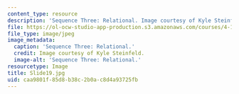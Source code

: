 ```yaml
---
content_type: resource
description: 'Sequence Three: Relational. Image courtesy of Kyle Steinfeld.'
file: https://ol-ocw-studio-app-production.s3.amazonaws.com/courses/4-184-architectural-design-workshop-collage-method-and-form-spring-2004/caa9801f85d8b38c2b0ac8d4a93725fb_Slide19.jpg
file_type: image/jpeg
image_metadata:
  caption: 'Sequence Three: Relational.'
  credit: Image courtesy of Kyle Steinfeld.
  image-alt: 'Sequence Three: Relational.'
resourcetype: Image
title: Slide19.jpg
uid: caa9801f-85d8-b38c-2b0a-c8d4a93725fb
---
```

